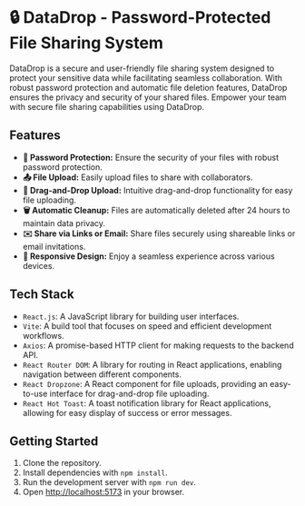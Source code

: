 # 🔒 DataDrop - Password-Protected File Sharing System

DataDrop is a secure and user-friendly file sharing system designed to protect your sensitive data while facilitating seamless collaboration. With robust password protection and automatic file deletion features, DataDrop ensures the privacy and security of your shared files. Empower your team with secure file sharing capabilities using DataDrop.

## Features

- **🔐 Password Protection:** Ensure the security of your files with robust password protection.
- **📤 File Upload:** Easily upload files to share with collaborators.
- **🚀 Drag-and-Drop Upload:** Intuitive drag-and-drop functionality for easy file uploading.
- **🗑️ Automatic Cleanup:** Files are automatically deleted after 24 hours to maintain data privacy.
- **✉️ Share via Links or Email:** Share files securely using shareable links or email invitations.
- **📱 Responsive Design:** Enjoy a seamless experience across various devices.

## Tech Stack

- `React.js`: A JavaScript library for building user interfaces.
- `Vite`: A build tool that focuses on speed and efficient development workflows.
- `Axios`: A promise-based HTTP client for making requests to the backend API.
- `React Router DOM`: A library for routing in React applications, enabling navigation between different components.
- `React Dropzone`: A React component for file uploads, providing an easy-to-use interface for drag-and-drop file uploading.
- `React Hot Toast`: A toast notification library for React applications, allowing for easy display of success or error messages.

## Getting Started

1. Clone the repository.
2. Install dependencies with `npm install`.
3. Run the development server with `npm run dev`.
4. Open [http://localhost:5173](http://localhost:5173) in your browser.
